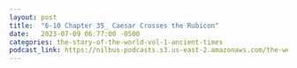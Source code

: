 ```yaml
---
layout: post
title:  "6-10 Chapter 35_ Caesar Crosses the Rubicon"
date:   2023-07-09 06:77:00 -0500
categories: the-story-of-the-world-vol-1-ancient-times
podcast_link: https://nilbus-podcasts.s3.us-east-2.amazonaws.com/the-well-trained-mind/The%20Story%20of%20the%20World%20Vol.%201%20Ancient%20Times/6-10%20Chapter%2035_%20Caesar%20Crosses%20the%20Rubicon.mp3
---
```

